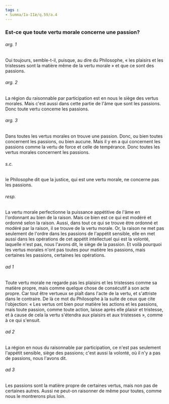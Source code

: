 ```yaml
---
tags : 
- Summa/Ia-IIæ/q.59/a.4
---
```


### Est-ce que toute vertu morale concerne une passion?

###### arg. 1
Oui toujours, semble-t-il, puisque, au dire du Philosophe, « les plaisirs et les tristesses sont la matière même de la vertu morale » et que ce sont des passions. 

###### arg. 2
La région du raisonnable par participation est en nous le siège des vertus morales. Mais c'est aussi dans cette partie de l'âme que sont les passions. Donc toute vertu conceme les passions. 

###### arg. 3
Dans toutes les vertus morales on trouve une passion. Donc, ou bien toutes concernent les passions, ou bien aucune. Mais il y en a qui concernent les passions comme la vertu de force et celle de tempérance. Donc toutes les vertus morales concernent les passions. 

###### s.c.
le Philosophe dit que la justice, qui est une vertu morale, ne concerne pas les passions. 

###### resp.
La vertu morale perfectionne la puissance appétitive de l'âme en l'ordonnant au bien de la raison. Mais ce bien est ce qui est modéré et ordonné selon la raison. Aussi, dans tout ce qui se trouve être ordonné et modéré par la raison, il se trouve de la vertu morale. Or, la raison ne met pas seulement de l'ordre dans les passions de l'appétit sensible, elle en met aussi dans les opérations de cet appétit intellectuel qui est la volonté, laquelle n'est pas, nous l'avons dit, le siège de la passion. Et voilà pourquoi les vertus morales n'ont pas toutes pour matière les passions, mais certaines les passions, certaines les opérations. 

###### ad 1
Toute vertu morale ne regarde pas les plaisirs et les tristesses comme sa matière propre, mais comme quelque chose de consécutif à son acte propre. Car tout être vertueux se plaît dans l'acte de la vertu, et s'attriste dans le contraire. De là ce mot du Philosophe à la suite de ceux que cite l'objection: « Les vertus ont bien pour matière les actions et les passions, mais toute passion, comme toute action, laisse après elle plaisir et tristesse, et à cause de cela la vertu s'étendra aux plaisirs et aux tristesses », comme à ce qui s'ensuit. 

###### ad 2
La région en nous du raisonnable par participation, ce n'est pas seulement l'appétit sensible, siège des passions; c'est aussi la volonté, où il n'y a pas de passions, nous l'avons dit. 

###### ad 3
Les passions sont la matière propre de certaines vertus, mais non pas de certaines autres. Aussi ne peut-on raisonner de même pour toutes, comme nous le montrerons plus loin. 

